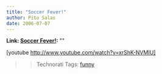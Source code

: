 ```yaml
---
title: "Soccer Fever!"
author: Pito Salas
date: 2006-07-07
---
```


**Link: [Soccer Fever!](None):** ""

[youtube http://www.youtube.com/watch?v=xrShK-NVMIU]  
>
>>

>> Technorati Tags: [funny](<http://www.technorati.com/tag/funny>)


